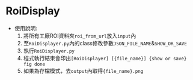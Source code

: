 # RoiDisplay
- 使用說明:  
    1. 將所有工廠ROI資料夾`roi_from_url`放入`input`內
    2. 至`RoiDisplayer.py`內的class修改參數`JSON_FILE_NAME`&`SHOW_OR_SAVE`
    3. 執行`RoiDisplayer.py`
    4. 程式執行結束會印出`[RoiDisplayer] [{file_name}] {show or save} fig done`
    5. 如果為存檔模式，去`output`內取得`{file_name}.png`